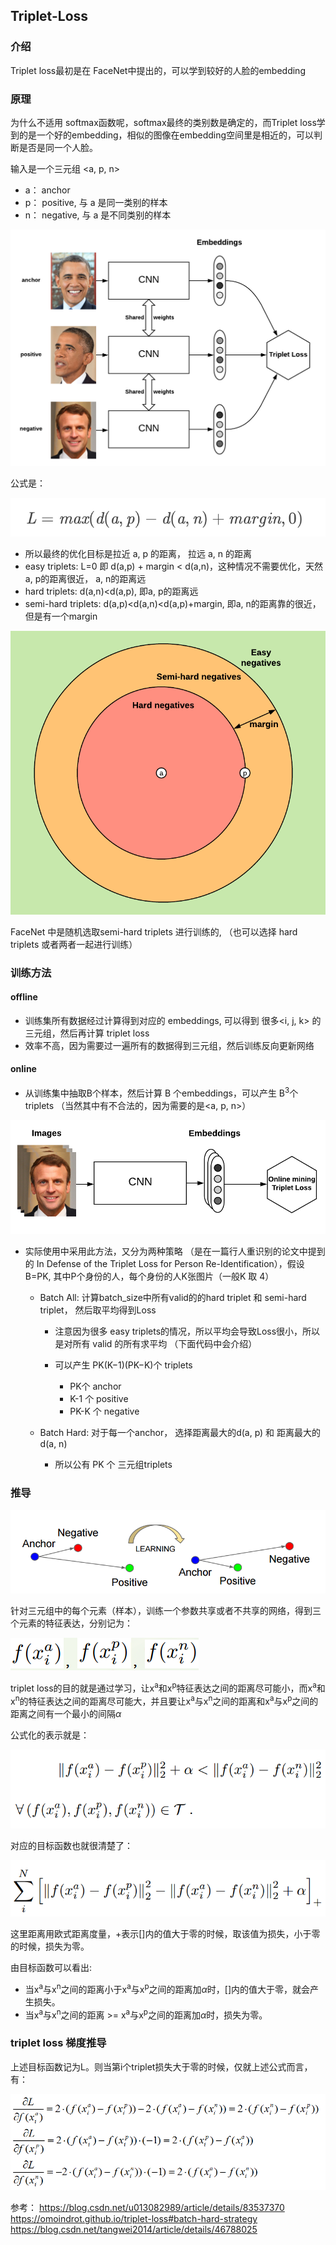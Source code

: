 ## Triplet-Loss

### 介绍
Triplet loss最初是在 FaceNet中提出的，可以学到较好的人脸的embedding

### 原理

为什么不适用 softmax函数呢，softmax最终的类别数是确定的，而Triplet loss学到的是一个好的embedding，相似的图像在embedding空间里是相近的，可以判断是否是同一个人脸。

输入是一个三元组 <a, p, n>
- a： anchor
- p： positive, 与 a 是同一类别的样本
- n： negative, 与 a 是不同类别的样本

![欧式距离](../../../images/tripletlos.png)

公式是：

![欧式距离](../../../images/tripletloss1.png)

- 所以最终的优化目标是拉近 a, p 的距离， 拉远 a, n 的距离
- easy triplets: L=0 即 d(a,p) + margin < d(a,n)，这种情况不需要优化，天然a, p的距离很近， a, n的距离远
- hard triplets: d(a,n)<d(a,p), 即a, p的距离远
- semi-hard triplets: d(a,p)<d(a,n)<d(a,p)+margin, 即a, n的距离靠的很近，但是有一个margin

![欧式距离](../../../images/tripletloss2.png)

FaceNet 中是随机选取semi-hard triplets 进行训练的, （也可以选择 hard triplets 或者两者一起进行训练）

### 训练方法

#### offline

- 训练集所有数据经过计算得到对应的 embeddings, 可以得到 很多<i, j, k> 的三元组，然后再计算 triplet loss
- 效率不高，因为需要过一遍所有的数据得到三元组，然后训练反向更新网络

#### online

- 从训练集中抽取B个样本，然后计算 B 个embeddings，可以产生 B<sup>3</sup>个 triplets （当然其中有不合法的，因为需要的是<a, p, n>）
  
![欧式距离](../../../images/tripletloss3.png)

- 实际使用中采用此方法，又分为两种策略 （是在一篇行人重识别的论文中提到的 In Defense of the Triplet Loss for Person Re-Identification），假设 B=PK, 其中P个身份的人，每个身份的人K张图片（一般K 取 4）
 
  - Batch All: 计算batch_size中所有valid的的hard triplet 和 semi-hard triplet， 然后取平均得到Loss

    - 注意因为很多 easy triplets的情况，所以平均会导致Loss很小，所以是对所有 valid 的所有求平均 （下面代码中会介绍）
    - 可以产生 PK(K−1)(PK−K)个 triplets

      - PK个 anchor
      - K-1 个 positive
      - PK-K 个 negative

  - Batch Hard: 对于每一个anchor， 选择距离最大的d(a, p) 和 距离最大的 d(a, n)
  
    - 所以公有 PK 个 三元组triplets


### 推导

![欧式距离](../../../images/tripletloss4)

针对三元组中的每个元素（样本），训练一个参数共享或者不共享的网络，得到三个元素的特征表达，分别记为：

![欧式距离](../../../images/tripletloss5)

triplet loss的目的就是通过学习，让x<sup>a</sup>和x<sup>p</sup>特征表达之间的距离尽可能小，而x<sup>a</sup>和x<sup>n</sup>的特征表达之间的距离尽可能大，并且要让x<sup>a</sup>与x<sup>n</sup>之间的距离和x<sup>a</sup>与x<sup>p</sup>之间的距离之间有一个最小的间隔$\alpha$

公式化的表示就是：

![欧式距离](../../../images/tripletloss6)

对应的目标函数也就很清楚了：

![欧式距离](../../../images/tripletloss7)

这里距离用欧式距离度量，+表示[]内的值大于零的时候，取该值为损失，小于零的时候，损失为零。

由目标函数可以看出:

- 当x<sup>a</sup>与x<sup>n</sup>之间的距离小于x<sup>a</sup>与x<sup>p</sup>之间的距离加$\alpha$时，[]内的值大于零，就会产生损失。
- 当x<sup>a</sup>与x<sup>n</sup>之间的距离 >= x<sup>a</sup>与x<sup>p</sup>之间的距离加$\alpha$时，损失为零。

### triplet loss 梯度推导

上述目标函数记为L。则当第i个triplet损失大于零的时候，仅就上述公式而言，有：

![欧式距离](../../../images/tripletloss8)


参考：
https://blog.csdn.net/u013082989/article/details/83537370
https://omoindrot.github.io/triplet-loss#batch-hard-strategy
https://blog.csdn.net/tangwei2014/article/details/46788025